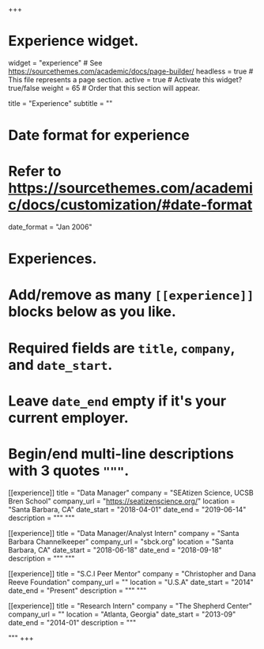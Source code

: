 +++
# Experience widget.
widget = "experience"  # See https://sourcethemes.com/academic/docs/page-builder/
headless = true  # This file represents a page section.
active = true  # Activate this widget? true/false
weight = 65  # Order that this section will appear.

title = "Experience"
subtitle = ""

# Date format for experience
#   Refer to https://sourcethemes.com/academic/docs/customization/#date-format
date_format = "Jan 2006"

# Experiences.
#   Add/remove as many `[[experience]]` blocks below as you like.
#   Required fields are `title`, `company`, and `date_start`.
#   Leave `date_end` empty if it's your current employer.
#   Begin/end multi-line descriptions with 3 quotes `"""`.
  
[[experience]]
  title = "Data Manager"
  company = "SEAtizen Science, UCSB Bren School"
  company_url = "https://seatizenscience.org/"
  location = "Santa Barbara, CA"
  date_start = "2018-04-01"
  date_end = "2019-06-14"
  description = """
  """
  
[[experience]]
  title = "Data Manager/Analyst Intern"
  company = "Santa Barbara Channelkeeper"
  company_url = "sbck.org"
  location = "Santa Barbara, CA"
  date_start = "2018-06-18"
  date_end = "2018-09-18"
  description = """
  """

[[experience]]
  title = "S.C.I Peer Mentor"
  company = "Christopher and Dana Reeve Foundation"
  company_url = ""
  location = "U.S.A"
  date_start = "2014"
  date_end = "Present"
  description = """
  """
  
  [[experience]]
  title = "Research Intern"
  company = "The Shepherd Center"
  company_url = ""
  location = "Atlanta, Georgia"
  date_start = "2013-09"
  date_end = "2014-01"
  description = """

  """
+++
